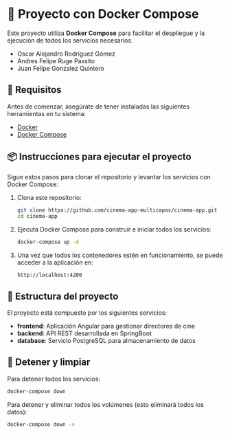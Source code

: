 # 🐳 Proyecto con Docker Compose
Este proyecto utiliza **Docker Compose** para facilitar el despliegue y la ejecución de todos los servicios necesarios.

- Oscar Alejandro Rodriguez Gómez
- Andres Felipe Ruge Passito
- Juan Felipe Gonzalez Quintero

## 🚀 Requisitos
Antes de comenzar, asegúrate de tener instaladas las siguientes herramientas en tu sistema:
- [Docker](https://docs.docker.com/get-docker/)
- [Docker Compose](https://docs.docker.com/compose/install/)

## 📦 Instrucciones para ejecutar el proyecto
Sigue estos pasos para clonar el repositorio y levantar los servicios con Docker Compose:
1. Clona este repositorio:
   ```bash
   git clone https://github.com/cinema-app-multicapas/cinema-app.git
   cd cinema-app
   ```

2. Ejecuta Docker Compose para construir e iniciar todos los servicios:
   ```bash
   docker-compose up -d
   ```

3. Una vez que todos los contenedores estén en funcionamiento, se puede acceder a la aplicación en:
   ```
   http://localhost:4200
   ```

## 🧩 Estructura del proyecto
El proyecto está compuesto por los siguientes servicios:
- **frontend**: Aplicación Angular para gestionar directores de cine
- **backend**: API REST desarrollada en SpringBoot
- **database**: Servicio PostgreSQL para almacenamiento de datos

## 🧹 Detener y limpiar
Para detener todos los servicios:
```bash
docker-compose down
```

Para detener y eliminar todos los volúmenes (esto eliminará todos los datos):
```bash
docker-compose down -v
```
